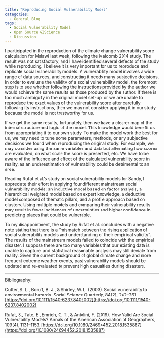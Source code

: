```yaml
---
title: "Reproducing Social Vulnerability Model"
categories:
  - General Blog
tags:
  - Social Vulnerability Model
  - Open Source GIScience
  - Discussion
---
```


I participated in the reproduction of the climate change vulnerability score calculation for Malawi last week, following the Malcomb 2014 study. The result was not satisfactory, and I have identified several defects of the study while reproducing. I believe it is very important for us to reproduce and replicate social vulnerability models. A vulnerability model involves a wide range of data sources, and constructing it needs many subjective decisions. In order to evaluate the validity of a social vulnerability model, the foremost step is to see whether following the instructions provided by the author we would achieve the same results as those produced by the author. If there is too much ambiguity in the original model set-up, or we are unable to reproduce the exact values of the vulnerability score after carefully following its instructions, then we may not consider applying it in our study because the model is not trustworthy for us. 

If we get the same results, fortunately, then we have a clearer map of the internal structure and logic of the model. This knowledge would benefit us from appropriating it to our own study. To make the model work the best for us, we may need to tune some parameters, methods, or any subjective decisions we found when reproducing the original study. For example, we may consider using the same variables and data but alternating how scores are evaluated, on what scale the score is presented, etc. We have to be aware of the influence and effect of the calculated vulnerability score in reality, as an underestimation of vulnerability could be detrimental to an area. 

Reading Rufat et al.’s study on social vulnerability models for Sandy, I appreciate their effort in applying four different mainstream social vulnerability models: an inductive model based on factor analysis, a hierarchical weighted model based on expert knowledge, a deductive model composed of thematic pillars, and a profile approach based on clusters. Using multiple models and comparing their vulnerability results may result in fewer incidences of uncertainties and higher confidence in predicting places that could be vulnerable. 

To my disappointment, the study by Rufat et al. concludes with a negative note stating that there is a “mismatch between the rising application of social vulnerability models and understanding of their empirical validity”. The results of the mainstream models failed to coincide with the empirical disaster. I suppose there are too many variables that our existing data is unable to capture, and statistical reasonable analysis may still deviate from reality. Given the current background of global climate change and more frequent extreme weather events, past vulnerability models should be updated and re-evaluated to prevent high casualties during disasters.


-------------
Bibliography:

Cutter, S. L., Boruff, B. J., & Shirley, W. L. (2003). Social vulnerability to environmental hazards. Social Science Quarterly, 84(2), 242–261. [https://doi.org/10.1111/1540-6237.8402002](https://doi.org/10.1111/1540-6237.8402002)

Rufat, S., Tate, E., Emrich, C. T., & Antolini, F. (2019). How Valid Are Social Vulnerability Models? Annals of the American Association of Geographers, 109(4), 1131–1153. [https://doi.org/10.1080/24694452.2018.1535887](https://doi.org/10.1080/24694452.2018.1535887)